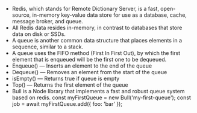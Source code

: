- Redis, which stands for Remote Dictionary Server, is a fast, open-source, in-memory key-value data store for use as a database, cache, message broker, and queue.
- All Redis data resides in-memory, in contrast to databases that store data on disk or SSDs.
- A queue is another common data structure that places elements in a sequence, similar to a stack.
- A queue uses the FIFO method (First In First Out), by which the first element that is enqueued will be the first one to be dequeued.
- Enqueue() — Inserts an element to the end of the queue
- Dequeue() — Removes an element from the start of the queue
- isEmpty() — Returns true if queue is empty
- Top() — Returns the first element of the queue
- Bull is a Node library that implements a fast and robust queue system based on redis.
const myFirstQueue = new Bull('my-first-queue');
const job = await myFirstQueue.add({
  foo: 'bar'
});